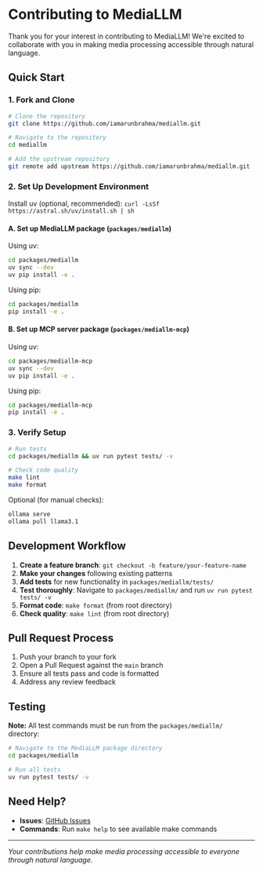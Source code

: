 # Contributing to MediaLLM

Thank you for your interest in contributing to MediaLLM! We're excited to collaborate with you in making media processing accessible through natural language.

## Quick Start

### 1. Fork and Clone

```bash
# Clone the repository
git clone https://github.com/iamarunbrahma/mediallm.git

# Navigate to the repository
cd mediallm

# Add the upstream repository
git remote add upstream https://github.com/iamarunbrahma/mediallm.git
```

### 2. Set Up Development Environment

Install uv (optional, recommended): `curl -LsSf https://astral.sh/uv/install.sh | sh`

#### A. Set up MediaLLM package (`packages/mediallm`)

Using uv:
```bash
cd packages/mediallm
uv sync --dev
uv pip install -e .
```

Using pip:
```bash
cd packages/mediallm
pip install -e .
```

#### B. Set up MCP server package (`packages/mediallm-mcp`)

Using uv:
```bash
cd packages/mediallm-mcp
uv sync --dev
uv pip install -e .
```

Using pip:
```bash
cd packages/mediallm-mcp
pip install -e .
```

### 3. Verify Setup

```bash
# Run tests
cd packages/mediallm && uv run pytest tests/ -v

# Check code quality
make lint
make format
```

Optional (for manual checks):
```bash
ollama serve
ollama pull llama3.1
```

## Development Workflow

1. **Create a feature branch**: `git checkout -b feature/your-feature-name`
2. **Make your changes** following existing patterns
3. **Add tests** for new functionality in `packages/mediallm/tests/`
4. **Test thoroughly**: Navigate to `packages/mediallm/` and run `uv run pytest tests/ -v`
5. **Format code**: `make format` (from root directory)
6. **Check quality**: `make lint` (from root directory)

## Pull Request Process

1. Push your branch to your fork
2. Open a Pull Request against the `main` branch
3. Ensure all tests pass and code is formatted
4. Address any review feedback

## Testing

**Note:** All test commands must be run from the `packages/mediallm/` directory:

```bash
# Navigate to the MediaLLM package directory
cd packages/mediallm

# Run all tests
uv run pytest tests/ -v
```

## Need Help?

- **Issues**: [GitHub Issues](https://github.com/iamarunbrahma/mediallm/issues)
- **Commands**: Run `make help` to see available make commands

---

*Your contributions help make media processing accessible to everyone through natural language.*